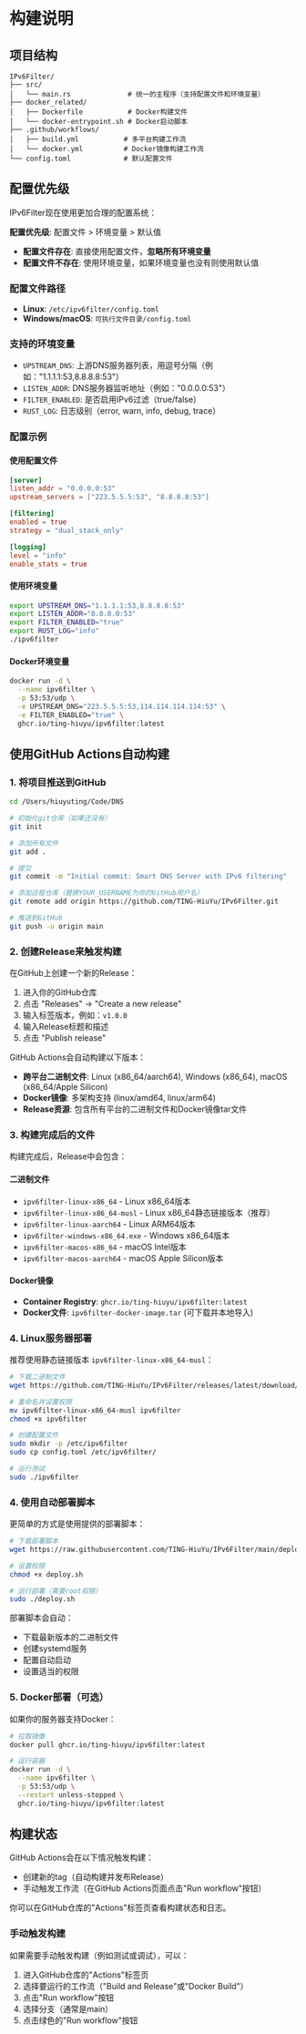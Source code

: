 # 构建说明

## 项目结构

```
IPv6Filter/
├── src/
│   └── main.rs              # 统一的主程序（支持配置文件和环境变量）
├── docker_related/
│   ├── Dockerfile           # Docker构建文件
│   └── docker-entrypoint.sh # Docker启动脚本
├── .github/workflows/
│   ├── build.yml           # 多平台构建工作流
│   └── docker.yml          # Docker镜像构建工作流
└── config.toml             # 默认配置文件
```

## 配置优先级

IPv6Filter现在使用更加合理的配置系统：

**配置优先级**: 配置文件 > 环境变量 > 默认值

- **配置文件存在**: 直接使用配置文件，**忽略所有环境变量**
- **配置文件不存在**: 使用环境变量，如果环境变量也没有则使用默认值

### 配置文件路径
- **Linux**: `/etc/ipv6filter/config.toml`
- **Windows/macOS**: `可执行文件目录/config.toml`

### 支持的环境变量
- `UPSTREAM_DNS`: 上游DNS服务器列表，用逗号分隔（例如："1.1.1.1:53,8.8.8.8:53"）
- `LISTEN_ADDR`: DNS服务器监听地址（例如："0.0.0.0:53"）
- `FILTER_ENABLED`: 是否启用IPv6过滤（true/false）
- `RUST_LOG`: 日志级别（error, warn, info, debug, trace）

### 配置示例

#### 使用配置文件
```toml
[server]
listen_addr = "0.0.0.0:53"
upstream_servers = ["223.5.5.5:53", "8.8.8.8:53"]

[filtering]
enabled = true
strategy = "dual_stack_only"

[logging]
level = "info"
enable_stats = true
```

#### 使用环境变量
```bash
export UPSTREAM_DNS="1.1.1.1:53,8.8.8.8:53"
export LISTEN_ADDR="0.0.0.0:53"
export FILTER_ENABLED="true"
export RUST_LOG="info"
./ipv6filter
```

#### Docker环境变量
```bash
docker run -d \
  --name ipv6filter \
  -p 53:53/udp \
  -e UPSTREAM_DNS="223.5.5.5:53,114.114.114.114:53" \
  -e FILTER_ENABLED="true" \
  ghcr.io/ting-hiuyu/ipv6filter:latest
```

## 使用GitHub Actions自动构建

### 1. 将项目推送到GitHub

```bash
cd /Users/hiuyuting/Code/DNS

# 初始化git仓库（如果还没有）
git init

# 添加所有文件
git add .

# 提交
git commit -m "Initial commit: Smart DNS Server with IPv6 filtering"

# 添加远程仓库（替换YOUR_USERNAME为你的GitHub用户名）
git remote add origin https://github.com/TING-HiuYu/IPv6Filter.git

# 推送到GitHub
git push -u origin main
```

### 2. 创建Release来触发构建

在GitHub上创建一个新的Release：

1. 进入你的GitHub仓库
2. 点击 "Releases" → "Create a new release"
3. 输入标签版本，例如：`v1.0.0`
4. 输入Release标题和描述
5. 点击 "Publish release"

GitHub Actions会自动构建以下版本：

- **跨平台二进制文件**: Linux (x86_64/aarch64), Windows (x86_64), macOS (x86_64/Apple Silicon)
- **Docker镜像**: 多架构支持 (linux/amd64, linux/arm64)
- **Release资源**: 包含所有平台的二进制文件和Docker镜像tar文件

### 3. 构建完成后的文件

构建完成后，Release中会包含：

#### 二进制文件
- `ipv6filter-linux-x86_64` - Linux x86_64版本
- `ipv6filter-linux-x86_64-musl` - Linux x86_64静态链接版本（推荐）
- `ipv6filter-linux-aarch64` - Linux ARM64版本
- `ipv6filter-windows-x86_64.exe` - Windows x86_64版本
- `ipv6filter-macos-x86_64` - macOS Intel版本
- `ipv6filter-macos-aarch64` - macOS Apple Silicon版本

#### Docker镜像
- **Container Registry**: `ghcr.io/ting-hiuyu/ipv6filter:latest`
- **Docker文件**: `ipv6filter-docker-image.tar` (可下载并本地导入)

### 4. Linux服务器部署

推荐使用静态链接版本 `ipv6filter-linux-x86_64-musl`：

```bash
# 下载二进制文件
wget https://github.com/TING-HiuYu/IPv6Filter/releases/latest/download/ipv6filter-linux-x86_64-musl

# 重命名并设置权限
mv ipv6filter-linux-x86_64-musl ipv6filter
chmod +x ipv6filter

# 创建配置文件
sudo mkdir -p /etc/ipv6filter
sudo cp config.toml /etc/ipv6filter/

# 运行测试
sudo ./ipv6filter
```

### 4. 使用自动部署脚本

更简单的方式是使用提供的部署脚本：

```bash
# 下载部署脚本
wget https://raw.githubusercontent.com/TING-HiuYu/IPv6Filter/main/deploy.sh

# 设置权限
chmod +x deploy.sh

# 运行部署（需要root权限）
sudo ./deploy.sh
```

部署脚本会自动：
- 下载最新版本的二进制文件
- 创建systemd服务
- 配置自动启动
- 设置适当的权限

### 5. Docker部署（可选）

如果你的服务器支持Docker：

```bash
# 拉取镜像
docker pull ghcr.io/ting-hiuyu/ipv6filter:latest

# 运行容器
docker run -d \
  --name ipv6filter \
  -p 53:53/udp \
  --restart unless-stopped \
  ghcr.io/ting-hiuyu/ipv6filter:latest
```

## 构建状态

GitHub Actions会在以下情况触发构建：

- 创建新的tag（自动构建并发布Release）
- 手动触发工作流（在GitHub Actions页面点击"Run workflow"按钮）

你可以在GitHub仓库的"Actions"标签页查看构建状态和日志。

### 手动触发构建

如果需要手动触发构建（例如测试或调试），可以：

1. 进入GitHub仓库的"Actions"标签页
2. 选择要运行的工作流（"Build and Release"或"Docker Build"）
3. 点击"Run workflow"按钮
4. 选择分支（通常是main）
5. 点击绿色的"Run workflow"按钮
